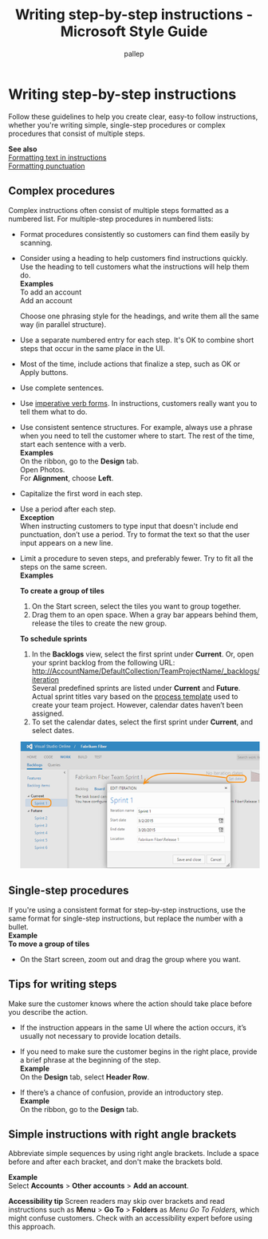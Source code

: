 ﻿---
title: Writing step-by-step instructions - Microsoft Style Guide
author: pallep
ms.author: pallep
ms.date: 01/19/2018
ms.topic: article
ms.prod: non-product-specific
---

# Writing step-by-step instructions

Follow these guidelines to help you create clear, easy-to follow instructions,
whether you're writing simple, single-step procedures or complex
procedures that consist of multiple steps.

**See also**  
[Formatting text in instructions](/style-guide/procedures-instructions/formatting-text-in-instructions)  
[Formatting punctuation](/style-guide/punctuation/formatting-punctuation)  

## Complex procedures

Complex instructions often consist of multiple steps formatted as a
numbered list. For multiple-step procedures in numbered lists: 

  - Format procedures consistently so customers can find them easily by scanning.  
  
  - Consider using a heading to help customers find instructions quickly. Use the heading to tell customers what the instructions will help them do.  
    **Examples**  
    To add an account  
    Add an account  
     
    Choose one phrasing style for the headings, and write them all the same way (in parallel structure).  
    
  - Use a separate numbered entry for each step. It's OK to combine short steps that occur in the same place in the UI.  
  
  - Most of the time, include actions that finalize a step, such as OK or Apply buttons.  
  
  - Use complete sentences.  
  
  - Use [imperative verb forms](/style-guide/grammar/verbs). In instructions, customers really want you to tell them what to do.  
  
  - Use consistent sentence structures. For example, always use a phrase when you need to tell the customer where to start. The rest of the time, start each sentence with a verb.  
    **Examples**  
    On the ribbon, go to the **Design** tab.  
    Open Photos.  
    For **Alignment**, choose **Left**.  
    
  - Capitalize the first word in each step.  
  
  - Use a period after each step.  
    **Exception**  
    When instructing customers to type input that doesn't include end punctuation, don’t use a period. Try to format the text 
    so that the user input appears on a new line.  
    
  - Limit a procedure to seven steps, and preferably fewer. Try to fit all the steps on the same screen.<br />
    **Examples**

    **To create a group of tiles**

    1.  On the Start screen, select the tiles you want to group together. 
    2.  Drag them to an open space. When a gray bar appears behind them, release the tiles to create the new group. 

    **To schedule sprints**

    1.  In the **Backlogs** view, select the first sprint under **Current**. Or, open your sprint backlog from the following URL:
    [http://AccountName/DefaultCollection/TeamProjectName/\_backlogs/iteration](http://accountname/DefaultCollection/TeamProjectName/_backlogs/iteration)  
    Several predefined sprints are listed under **Current** and **Future**. Actual sprint titles vary based on the [process template](https://msdn.microsoft.com/library/ms400752.aspx) used to create your team project. However, calendar dates haven’t been assigned.
    2.  To set the calendar dates, select the first sprint under **Current**, and select dates.   

    ![](media/writing-step-by-step-instructions/1122697927.png)

## Single-step procedures

If you're using a consistent format for step-by-step instructions,
use the same format for single-step instructions, but replace the
number with a bullet. <br />
**Example**  
**To move a group of tiles**  

  - On the Start screen, zoom out and drag the group where you want.

## Tips for writing steps

Make sure the customer knows where the action should take place before you describe the action. 

  - If the instruction appears in the same UI where the action occurs, it’s usually not necessary to provide location details.  
  
  - If you need to make sure the customer begins in the right place, provide a brief phrase at the beginning of the step.  
    **Example**  
    On the **Design** tab, select **Header Row**.  
    
  - If there’s a chance of confusion, provide an introductory step.  
    **Example**  
    On the ribbon, go to the **Design** tab.

## Simple instructions with right angle brackets

Abbreviate simple sequences by using right angle brackets. Include a
space before and after each bracket, and don't make the
brackets bold. 

**Example**  
Select **Accounts** \> **Other accounts** \> **Add an account**.

**Accessibility tip** Screen readers may skip over brackets and read instructions such as **Menu** \> **Go To** \> **Folders** as *Menu Go To Folders,* which might confuse customers. Check with an accessibility expert before using this approach.
